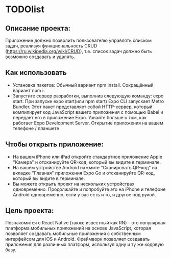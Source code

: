 # TODOlist

## Описание проекта:
Приложение должно позволить пользователю управлять списком задач, реализуя функциональность CRUD (https://ru.wikipedia.org/wiki/CRUD), т.е. список задач должно быть возможно создавать и удалять. 

## Как использовать
- Установка пакетов: 
  Обычный вариант npm install. 
  Сокращённый вариант npm i.
- Запустите сервер разработки, выполнив следующую команду: expo start.
  При запуске expo start(или npm start) Expo CLI запускает Metro Bundler. Этот пакет представляет собой HTTP-сервер, который компилирует код JavaScript вашего приложения с помощью Babel и передает его в приложение Expo. Узнайте больше о том, как работает Expo Development Server.
  Открытие приложения на вашем телефоне / планшете
## Чтобы открыть приложение:
- На вашем iPhone или iPad откройте стандартное приложение Apple "Камера" и отсканируйте QR-код, который вы видите в терминале.
- На вашем устройстве Android нажмите "Сканировать QR-код" на вкладке "Главная" приложения Expo Go и отсканируйте QR-код, который вы видите в терминале.
- Вы можете открыть проект на нескольких устройствах одновременно. Продолжайте и попробуйте это на iPhone и телефоне Android одновременно, если у вас есть и то, и другое под рукой.

## Цель проекта: 
  Познакомится с React Native (также известный как RN) - это популярная платформа мобильных приложений на основе JavaScript, которая позволяет создавать мобильные приложения с собственным интерфейсом для iOS и Android. Фреймворк позволяет создавать приложения для различных платформ, используя одну и ту же кодовую базу.
